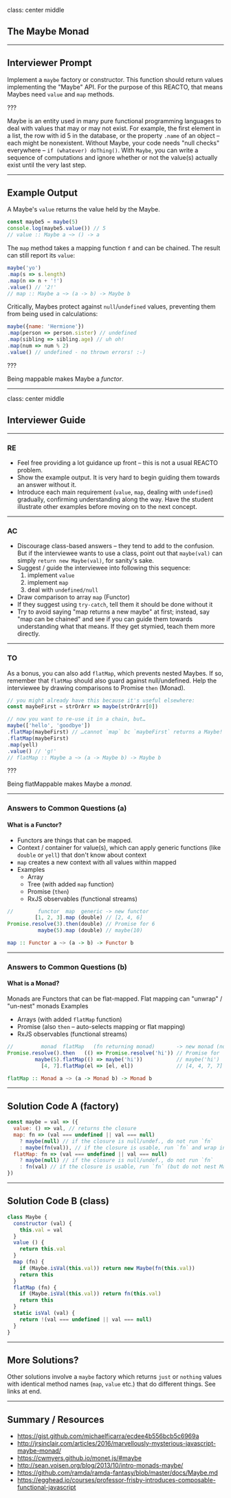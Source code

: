 class: center middle
## The Maybe Monad

---

## Interviewer Prompt

Implement a `maybe` factory or constructor. This function should return values implementing the "Maybe" API. For the purpose of this REACTO, that means Maybes need `value` and `map` methods.

???

Maybe is an entity used in many pure functional programming languages to deal with values that may or may not exist. For example, the first element in a list, the row with id 5 in the database, or the property `.name` of an object – each might be nonexistent. Without Maybe, your code needs "null checks" everywhere – `if (whatever) doThing()`. With `Maybe`, you can write a sequence of computations and ignore whether or not the value(s) actually exist until the very last step.

---

## Example Output

A Maybe's `value` returns the value held by the Maybe.

```js
const maybe5 = maybe(5)
console.log(maybe5.value()) // 5
// value :: Maybe a ~> () -> a
```

The `map` method takes a mapping function `f` and can be chained. The result can still report its `value`:

```js
maybe('yo')
.map(s => s.length)
.map(n => n + '!')
.value() // '2!'
// map :: Maybe a ~> (a -> b) -> Maybe b
```

Critically, Maybes protect against `null`/`undefined` values, preventing them from being used in calculations:

```js
maybe({name: 'Hermione'})
.map(person => person.sister) // undefined
.map(sibling => sibling.age) // uh oh!
.map(num => num % 2)
.value() // undefined - no thrown errors! :-)
```

???

Being mappable makes Maybe a *functor*.

---

class: center middle
## Interviewer Guide

---

### RE

* Feel free providing a lot guidance up front – this is not a usual REACTO problem.
* Show the example output. It is very hard to begin guiding them towards an answer without it.
* Introduce each main requirement (`value`, `map`, dealing with `undefined`) gradually, confirming understanding along the way. Have the student illustrate other examples before moving on to the next concept.

---

### AC

* Discourage class-based answers – they tend to add to the confusion. But if the interviewee wants to use a class, point out that `maybe(val)` can simply `return new Maybe(val)`, for sanity's sake.
* Suggest / guide the interviewee into following this sequence:
  1. implement `value`
  1. implement `map`
  1. deal with `undefined/null`
* Draw comparison to array `map` (Functor)
* If they suggest using `try-catch`, tell them it should be done without it
* Try to avoid saying "map returns a new maybe" at first; instead, say "map can be chained" and see if you can guide them towards understanding what that means. If they get stymied, teach them more directly.

---

### TO

As a bonus, you can also add `flatMap`, which prevents nested Maybes. If so, remember that `flatMap` should also guard against null/undefined. Help the interviewee by drawing comparisons to Promise `then` (Monad).

```js
// you might already have this because it's useful elsewhere:
const maybeFirst = strOrArr => maybe(strOrArr[0])

// now you want to re-use it in a chain, but…
maybe(['hello', 'goodbye'])
.flatMap(maybeFirst) // …cannot `map` bc `maybeFirst` returns a Maybe!
.flatMap(maybeFirst)
.map(yell)
.value() // 'g!'
// flatMap :: Maybe a ~> (a -> Maybe b) -> Maybe b
```

???

Being flatMappable makes Maybe a *monad*.

---

### Answers to Common Questions (a)

#### What is a Functor?

* Functors are things that can be mapped.
* Context / container for value(s), which can apply generic functions (like `double` or `yell`) that don't know about context
* `map` creates a new context with all values within mapped
* Examples
  * Array
  * Tree (with added `map` function)
  * Promise (`then`)
  * RxJS observables (functional streams)

```js
//        functor  map  generic -> new functor
         [1, 2, 3].map (double) // [2, 4, 6]
Promise.resolve(3).then(double) // Promise for 6
          maybe(5).map (double) // maybe(10)
```

```hs
map :: Functor a ~> (a -> b) -> Functor b
```

---

### Answers to Common Questions (b)

#### What is a Monad?

Monads are Functors that can be flat-mapped.
Flat mapping can "unwrap" / "un-nest" monads
Examples
  * Arrays (with added `flatMap` function)
  * Promise (also `then` – auto-selects mapping or flat mapping)
  * RxJS observables (functional streams)

```js
//         monad  flatMap   (fn returning monad)       -> new monad (not nested)
Promise.resolve().then   (() => Promise.resolve('hi')) // Promise for 'hi'
         maybe(5).flatMap(() => maybe('hi'))           // maybe('hi')
           [4, 7].flatMap(el => [el, el])              // [4, 4, 7, 7]
```

```hs
flatMap :: Monad a ~> (a -> Monad b) -> Monad b
```

---

## Solution Code A (factory)

```js
const maybe = val => ({
  value: () => val, // returns the closure
  map: fn => (val === undefined || val === null)
    ? maybe(null) // if the closure is null/undef., do not run `fn`
    : maybe(fn(val)), // if the closure is usable, run `fn` and wrap in Maybe
  flatMap: fn => (val === undefined || val === null)
    ? maybe(null) // if the closure is null/undef., do not run `fn`
    : fn(val) // if the closure is usable, run `fn` (but do not nest Maybes)
})
```

---

## Solution Code B (class)

```js
class Maybe {
  constructor (val) {
    this.val = val
  }
  value () {
    return this.val
  }
  map (fn) {
    if (Maybe.isVal(this.val)) return new Maybe(fn(this.val))
    return this
  }
  flatMap (fn) {
    if (Maybe.isVal(this.val)) return fn(this.val)
    return this
  }
  static isVal (val) {
    return !(val === undefined || val === null)
  }
}
```

---

## More Solutions?

Other solutions involve a `maybe` factory which returns `just` or `nothing` values with identical method names (`map`, `value` etc.) that do different things. See links at end.

---

## Summary / Resources

* https://gist.github.com/michaelficarra/ecdee4b556bcb5c6969a
* http://jrsinclair.com/articles/2016/marvellously-mysterious-javascript-maybe-monad/
* https://cwmyers.github.io/monet.js/#maybe
* http://sean.voisen.org/blog/2013/10/intro-monads-maybe/
* https://github.com/ramda/ramda-fantasy/blob/master/docs/Maybe.md
* https://egghead.io/courses/professor-frisby-introduces-composable-functional-javascript
